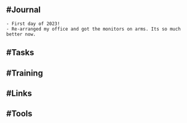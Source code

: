 ## #Journal
	- First day of 2023!
	- Re-arranged my office and got the monitors on arms. Its so much better now.
## #Tasks
## #Training
## #Links
## #Tools